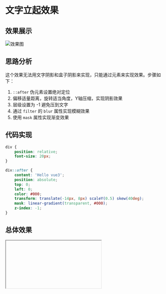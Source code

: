 # 文字立起效果

## 效果展示

![效果图](https://pic.imgdb.cn/item/6731a416d29ded1a8c3b2e68.png)

## 思路分析

这个效果无法用文字阴影和盒子阴影来实现，只能通过元素来实现效果。步骤如下：

1. `::after` 伪元素设置绝对定位
2. 偏移适量距离，旋转适当角度，Y轴压缩，实现阴影效果
3. 层级设置为 -1 避免压到文字
4. 通过 `filter` 的 `blur` 属性实现模糊效果
5. 使用 `mask` 属性实现渐变效果

## 代码实现

```css
div {
    position: relative;
    font-size: 20px;
}

div::after {
    content: 'Hello vue3';
    position: absolute;
    top: 0;
    left: 0;
    color: #000;
    transform: translate(-14px, 8px) scaleY(0.5) skew(40deg);
    mask: linear-gradient(transparent, #000);
    z-index: -1;
}
```

## 总体效果
<Iframe url="https://duyidao.github.io/blogweb/#/info/css/shadow" />